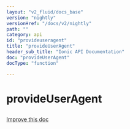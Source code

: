 ```yaml
---
layout: "v2_fluid/docs_base"
version: "nightly"
versionHref: "/docs/v2/nightly"
path: ""
category: api
id: "provideuseragent"
title: "provideUserAgent"
header_sub_title: "Ionic API Documentation"
doc: "provideUserAgent"
docType: "function"

---
```










<h1 class="api-title">
<a class="anchor" name="provide-user-agent" href="#provide-user-agent"></a>

provideUserAgent





</h1>

<a class="improve-v2-docs" href="http://github.com/driftyco/ionic/edit/master//src/module.ts#L198">
Improve this doc
</a>










<!-- @usage tag -->


<!-- @property tags -->



<!-- instance methods on the class -->




<!-- related link --><!-- end content block -->


<!-- end body block -->

